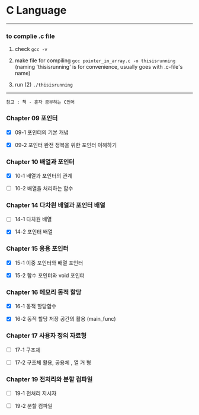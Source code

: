 # C Language

---

### to complie .c file

1. check
   `gcc -v`

2. make file for compiling
   `gcc pointer_in_array.c -o thisisrunning`
   (naming 'thisisrunning' is for convenience, usually goes with .c-file's name)

3. run (2)
   `./thisisrunning`

---

`참고 : 책 - 혼자 공부하는 C언어`

### Chapter 09 포인터

- [x] 09-1 포인터의 기본 개념

- [x] 09-2 포인터 완전 정복을 위한 포인터 이해하기

### Chapter 10 배열과 포인터

- [x] 10-1 배열과 포인터의 관계

- [ ] 10-2 배열을 처리하는 함수

### Chapter 14 다차원 배열과 포인터 배열

- [ ] 14-1 다차원 배열

- [x] 14-2 포인터 배열

### Chapter 15 응용 포인터

- [x] 15-1 이중 포인터와 배열 포인터

- [x] 15-2 함수 포인터와 void 포인터

### Chapter 16 메모리 동적 할당

- [x] 16-1 동적 할당함수

- [x] 16-2 동적 할당 저장 공간의 활용 (main_func)

### Chapter 17 사용자 정의 자료형

- [ ] 17-1 구조체

- [ ] 17-2 구조체 활용, 공용체 , 열 거 형

### Chapter 19 전처리와 분할 컴파일

- [ ] 19-1 전처리 지시자

- [ ] 19-2 분할 컴파일
